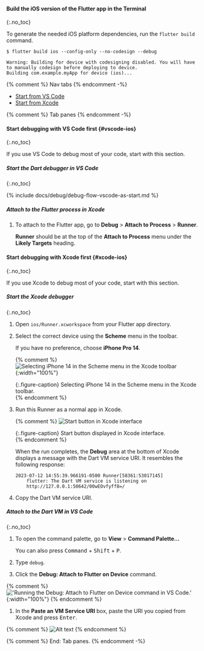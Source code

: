 #### Build the iOS version of the Flutter app in the Terminal
{:.no_toc}

To generate the needed iOS platform dependencies,
run the `flutter build` command.

```terminal
$ flutter build ios --config-only --no-codesign --debug
```

```terminal
Warning: Building for device with codesigning disabled. You will have to manually codesign before deploying to device.
Building com.example.myApp for device (ios)...
```

{% comment %} Nav tabs {% endcomment -%}
<ul class="nav nav-tabs" id="vscode-to-xcode-ios-setup" role="tablist">
    <li class="nav-item">
        <a class="nav-link active" id="from-vscode-to-xcode-ios-tab" href="#from-vscode-to-xcode-ios" role="tab" aria-controls="from-vscode-to-xcode-ios" aria-selected="true">Start from VS Code</a>
    </li>
    <li class="nav-item">
        <a class="nav-link" id="from-xcode-ios-tab" href="#from-xcode-ios" role="tab" aria-controls="from-xcode-ios" aria-selected="false">Start from Xcode</a>
    </li>
</ul>

{% comment %} Tab panes {% endcomment -%}
<div class="tab-content">

<div class="tab-pane active" id="from-vscode-to-xcode-ios" role="tabpanel" aria-labelledby="from-vscode-to-xcode-ios-tab" markdown="1">

#### Start debugging with VS Code first {#vscode-ios}
{:.no_toc}

If you use VS Code to debug most of your code, start with this section.

##### Start the Dart debugger in VS Code
{:.no_toc}

{% include docs/debug/debug-flow-vscode-as-start.md %}

##### Attach to the Flutter process in Xcode

1. To attach to the Flutter app, go to
   **Debug** <span aria-label="and then">></span>
   **Attach to Process** <span aria-label="and then">></span>
   **Runner**.

   **Runner** should be at the top of the **Attach to Process** menu
   under the **Likely Targets** heading.

</div>

<div class="tab-pane" id="from-xcode-ios" role="tabpanel" aria-labelledby="from-xcode-ios-tab" markdown="1">

#### Start debugging with Xcode first {#xcode-ios}
{:.no_toc}

If you use Xcode to debug most of your code, start with this section.

##### Start the Xcode debugger
{:.no_toc}

1. Open `ios/Runner.xcworkspace` from your Flutter app directory.

1. Select the correct device using the **Scheme** menu in the toolbar.

    If you have no preference, choose **iPhone Pro 14**.

   {% comment %}
    ![Selecting iPhone 14 in the Scheme menu in the Xcode toolbar](/assets/images/docs/testing/debugging/native/xcode/select-device.png){:width="100%"}
    <div markdown="1">{:.figure-caption}
    Selecting iPhone 14 in the Scheme menu in the Xcode toolbar.
    </div>
    {% endcomment %}

1. Run this Runner as a normal app in Xcode.

    {% comment %}
    ![Start button in Xcode interface](/assets/images/docs/testing/debugging/native/xcode/run-app.png)
    <div markdown="1">{:.figure-caption}
    Start button displayed in Xcode interface.
    </div>
    {% endcomment %}

    When the run completes, the **Debug** area at the bottom of Xcode displays
    a message with the Dart VM service URI. It resembles the following response:

    ```terminal
    2023-07-12 14:55:39.966191-0500 Runner[58361:53017145]
        flutter: The Dart VM service is listening on
        http://127.0.0.1:50642/00wEOvfyff8=/
    ```

1. Copy the Dart VM service URI.

##### Attach to the Dart VM in VS Code
{:.no_toc}

1. To open the command palette, go to
    **View** <span aria-label="and then">></span>
    **Command Palette...**

    You can also press <kbd>Command</kbd> + <kbd>Shift</kbd> + <kbd>P</kbd>.

1. Type `debug`.

1. Click the **Debug: Attach to Flutter on Device** command.

{% comment %}
    !['Running the Debug: Attach to Flutter on Device command in VS Code.'](/assets/images/docs/testing/debugging/vscode-ui/screens/attach-flutter-process-menu.png){:width="100%"}
{% endcomment %}

1. In the **Paste an VM Service URI** box, paste the URI you copied
    from Xcode and press <kbd>Enter</kbd>.

{% comment %}
    ![Alt text](/assets/images/docs/testing/debugging/vscode-ui/screens/vscode-add-attach-uri-filled.png)
{% endcomment %}

</div>
</div>
{% comment %} End: Tab panes. {% endcomment -%}
